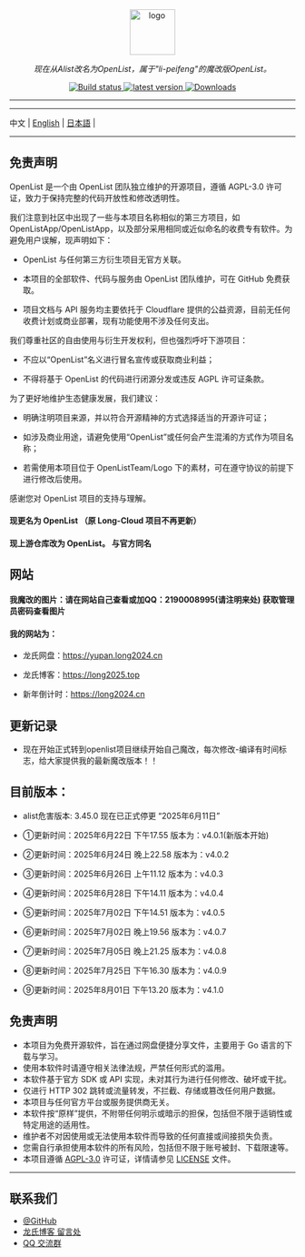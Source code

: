 <div align="center">
  <img width="80px" alt="logo" src="https://long2024.cn/image/logo-Y.png"/></a>
  <p><em>现在从Alist改名为OpenList，属于"li-peifeng"的魔改版OpenList。</em></p>
<div>
  <a href="https://github.com/lyy2005a3/OpenList/actions?query=workflow%3ABuild">
    <img src="https://img.shields.io/github/actions/workflow/status/lyy2005a3/OpenList/build.yml?branch=main" alt="Build status" />
  </a>
  <a href="https://github.com/lyy2005a3/OpenList/releases">
    <img src="https://img.shields.io/github/release/lyy2005a3/OpenList" alt="latest version" />
  </a>
  <a href="https://github.com/lyy2005a3/OpenList/releases">
    <img src="https://img.shields.io/github/downloads/lyy2005a3/OpenList/total?color=%239F7AEA&logo=github" alt="Downloads" />
  </a>
</div>
</div>

---
---

中文 | [English](./README_en.md) | [日本語](./README_ja.md) |

---

## 免责声明

OpenList 是一个由 OpenList 团队独立维护的开源项目，遵循 AGPL-3.0 许可证，致力于保持完整的代码开放性和修改透明性。

我们注意到社区中出现了一些与本项目名称相似的第三方项目，如 OpenListApp/OpenListApp，以及部分采用相同或近似命名的收费专有软件。为避免用户误解，现声明如下：

- OpenList 与任何第三方衍生项目无官方关联。

- 本项目的全部软件、代码与服务由 OpenList 团队维护，可在 GitHub 免费获取。

- 项目文档与 API 服务均主要依托于 Cloudflare 提供的公益资源，目前无任何收费计划或商业部署，现有功能使用不涉及任何支出。

我们尊重社区的自由使用与衍生开发权利，但也强烈呼吁下游项目：

- 不应以“OpenList”名义进行冒名宣传或获取商业利益；

- 不得将基于 OpenList 的代码进行闭源分发或违反 AGPL 许可证条款。

为了更好地维护生态健康发展，我们建议：

- 明确注明项目来源，并以符合开源精神的方式选择适当的开源许可证；

- 如涉及商业用途，请避免使用“OpenList”或任何会产生混淆的方式作为项目名称；

- 若需使用本项目位于 OpenListTeam/Logo 下的素材，可在遵守协议的前提下进行修改后使用。

感谢您对 OpenList 项目的支持与理解。

#### 现更名为 OpenList （原 Long-Cloud 项目不再更新）

#### 现上游仓库改为 OpenList。 与官方同名

## 网站

#### 我魔改的图片：请在网站自己查看或加QQ：2190008995(请注明来处) 获取管理员密码查看图片

#### 我的网站为：

- 龙氏网盘：https://yupan.long2024.cn

- 龙氏博客：https://long2025.top

- 新年倒计时：https://long2024.cn

## 更新记录

- 现在开始正式转到openlist项目继续开始自己魔改，每次修改-编译有时间标志，给大家提供我的最新魔改版本！！

## 目前版本：

- alist危害版本: 3.45.0 现在已正式停更 “2025年6月11日”

- ①更新时间：2025年6月22日 下午17.55  版本为：v4.0.1(新版本开始)

- ②更新时间：2025年6月24日 晚上22.58  版本为：v4.0.2

- ③更新时间：2025年6月26日 上午11.12  版本为：v4.0.3

- ④更新时间：2025年6月28日 下午14.11  版本为：v4.0.4

- ⑤更新时间：2025年7月02日 下午14.51  版本为：v4.0.5

- ⑥更新时间：2025年7月02日 晚上19.56  版本为：v4.0.7

- ⑦更新时间：2025年7月05日 晚上21.25  版本为：v4.0.8

- ⑧更新时间：2025年7月25日 下午16.30  版本为：v4.0.9

- ⑨更新时间：2025年8月01日 下午13.20  版本为：v4.1.0 


## 免责声明

- 本项目为免费开源软件，旨在通过网盘便捷分享文件，主要用于 Go 语言的下载与学习。
- 使用本软件时请遵守相关法律法规，严禁任何形式的滥用。
- 本软件基于官方 SDK 或 API 实现，未对其行为进行任何修改、破坏或干扰。
- 仅进行 HTTP 302 跳转或流量转发，不拦截、存储或篡改任何用户数据。
- 本项目与任何官方平台或服务提供商无关。
- 本软件按“原样”提供，不附带任何明示或暗示的担保，包括但不限于适销性或特定用途的适用性。
- 维护者不对因使用或无法使用本软件而导致的任何直接或间接损失负责。
- 您需自行承担使用本软件的所有风险，包括但不限于账号被封、下载限速等。
- 本项目遵循 [AGPL-3.0](https://www.gnu.org/licenses/agpl-3.0.txt) 许可证，详情请参见 [LICENSE](./LICENSE) 文件。

---

## 联系我们

- [@GitHub](https://github.com/OpenListTeam) 
- [龙氏博客 留言处](https://long2025.top/wall/all) 
- [QQ 交流群](https://qm.qq.com/cgi-bin/qm/qr?k=eDAMuOM5uMg0PYze1hvGYaqvaa9fnVmv&jump_from=webapi&authKey=gmts3WflN2PFR5gsb+6YFsqFLTFfLt99duLtv3y4iIPC2dxbMhvSIOPxWt/IFjAq)
